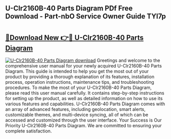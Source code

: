 ## U-Clr2160B-40 Parts Diagram PDf Free Download - Part-nbO Service Owner Guide TYl7p

# <h2><a href="http://dfj8r3.blite.top/?on=U-Clr2160B-40+Parts+Diagram">🔗Download New 👉🔴 U-Clr2160B-40 Parts Diagram</a></h2>

[![U-Clr2160B-40 Parts Diagram download](https://i.imgur.com/lujVjoI.png)](http://dfj8r3.blite.top/?on=U-Clr2160B-40+Parts+Diagram)
Greetings and welcome to the comprehensive user manual for your newly acquired U-Clr2160B-40 Parts Diagram. This guide is intended to help you get the most out of your product by providing a thorough explanation of its features, installation process, operation instructions, maintenance tips, and troubleshooting procedures. To make the most of your U-Clr2160B-40 Parts Diagram, please read this user manual carefully. It contains step-by-step instructions for setting up the product, as well as detailed information on how to use its various features and capabilities. U-Clr2160B-40 Parts Diagram comes with an array of advanced features, including geolocation, smart alerts, customizable themes, and multi-device syncing, all of which can be accessed and customized through the user interface. Your Success is Our Priority U-Clr2160B-40 Parts Diagram. We are committed to ensuring your complete satisfaction.
